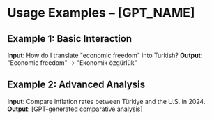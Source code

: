 # Usage Examples – [GPT_NAME]

## Example 1: Basic Interaction
**Input**: How do I translate "economic freedom" into Turkish?
**Output**: "Economic freedom" → "Ekonomik özgürlük"

## Example 2: Advanced Analysis
**Input**: Compare inflation rates between Türkiye and the U.S. in 2024.
**Output**: [GPT-generated comparative analysis]


